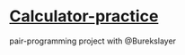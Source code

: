 # [Calculator-practice](https://ivanx2calculator.netlify.app/)
pair-programming project with @Burekslayer
